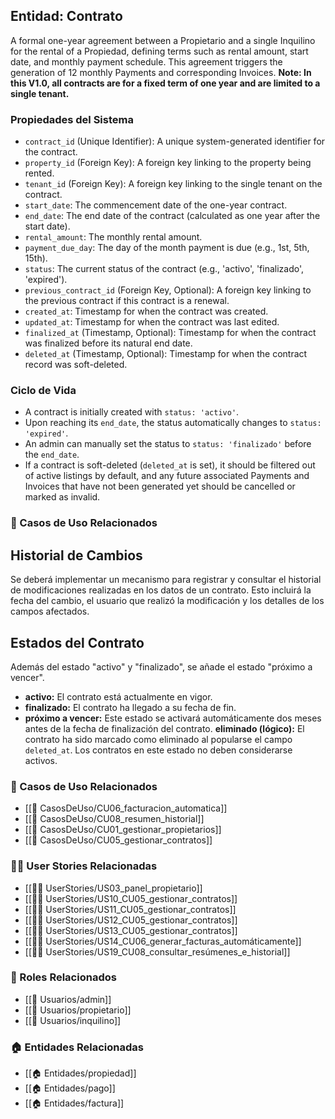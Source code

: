 ## Entidad: Contrato

A formal one-year agreement between a Propietario and a single Inquilino for the rental of a Propiedad, defining terms such as rental amount, start date, and monthly payment schedule. This agreement triggers the generation of 12 monthly Payments and corresponding Invoices. **Note: In this V1.0, all contracts are for a fixed term of one year and are limited to a single tenant.**

### Propiedades del Sistema

- `contract_id` (Unique Identifier): A unique system-generated identifier for the contract.
- `property_id` (Foreign Key): A foreign key linking to the property being rented.
- `tenant_id` (Foreign Key): A foreign key linking to the single tenant on the contract.
- `start_date`: The commencement date of the one-year contract.
- `end_date`: The end date of the contract (calculated as one year after the start date).
- `rental_amount`: The monthly rental amount.
- `payment_due_day`: The day of the month payment is due (e.g., 1st, 5th, 15th).
- `status`: The current status of the contract (e.g., 'activo', 'finalizado', 'expired').
- `previous_contract_id` (Foreign Key, Optional): A foreign key linking to the previous contract if this contract is a renewal.
- `created_at`: Timestamp for when the contract was created.
- `updated_at`: Timestamp for when the contract was last edited.
- `finalized_at` (Timestamp, Optional): Timestamp for when the contract was finalized before its natural end date.
- `deleted_at` (Timestamp, Optional): Timestamp for when the contract record was soft-deleted.

### Ciclo de Vida
- A contract is initially created with `status: 'activo'`.
- Upon reaching its `end_date`, the status automatically changes to `status: 'expired'`.
- An admin can manually set the status to `status: 'finalizado'` before the `end_date`.
- If a contract is soft-deleted (`deleted_at` is set), it should be filtered out of active listings by default, and any future associated Payments and Invoices that have not been generated yet should be cancelled or marked as invalid.

### 🔁 Casos de Uso Relacionados
## Historial de Cambios

Se deberá implementar un mecanismo para registrar y consultar el historial de modificaciones realizadas en los datos de un contrato. Esto incluirá la fecha del cambio, el usuario que realizó la modificación y los detalles de los campos afectados.

## Estados del Contrato

Además del estado "activo" y "finalizado", se añade el estado "próximo a vencer".

*   **activo:** El contrato está actualmente en vigor.
*   **finalizado:** El contrato ha llegado a su fecha de fin.
*   **próximo a vencer:** Este estado se activará automáticamente dos meses antes de la fecha de finalización del contrato.
**eliminado (lógico):** El contrato ha sido marcado como eliminado al popularse el campo `deleted_at`. Los contratos en este estado no deben considerarse activos.


### 🔁 Casos de Uso Relacionados
- [[📄 CasosDeUso/CU06_facturacion_automatica]]
- [[📄 CasosDeUso/CU08_resumen_historial]]
- [[📄 CasosDeUso/CU01_gestionar_propietarios]]
- [[📄 CasosDeUso/CU05_gestionar_contratos]]

### 🧑‍💻 User Stories Relacionadas
- [[🧑‍💻 UserStories/US03_panel_propietario]]
- [[🧑‍💻 UserStories/US10_CU05_gestionar_contratos]]
- [[🧑‍💻 UserStories/US11_CU05_gestionar_contratos]]
- [[🧑‍💻 UserStories/US12_CU05_gestionar_contratos]]
- [[🧑‍💻 UserStories/US13_CU05_gestionar_contratos]]
- [[🧑‍💻 UserStories/US14_CU06_generar_facturas_automáticamente]]
- [[🧑‍💻 UserStories/US19_CU08_consultar_resúmenes_e_historial]]

### 👥 Roles Relacionados
- [[👥 Usuarios/admin]]
- [[👥 Usuarios/propietario]]
- [[👥 Usuarios/inquilino]]
### 🏠 Entidades Relacionadas
- [[🏠 Entidades/propiedad]]
- [[🏠 Entidades/pago]]
- [[🏠 Entidades/factura]]